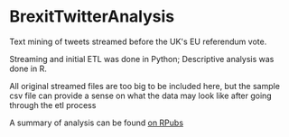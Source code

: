 # BrexitTwitterAnalysis
Text mining of tweets streamed before the UK's EU referendum vote.  

Streaming and initial ETL was done in Python;
Descriptive analysis was done in R.

All original streamed files are too big to be included here, but the sample csv file can provide a sense on what the data may look like after going through the etl process

A summary of analysis can be found [on RPubs](http://rpubs.com/xingyu_starfish/192454)
